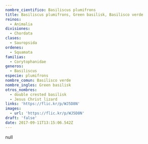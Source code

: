 ```yaml
---
nombre_cientifico: Basiliscus plumifrons
title: Basiliscus plumifrons, Green basilisk, Basilisco verde
reinos:
  - Animalia
divisiones:
  - Chordata
clases:
  - Sauropsida
ordenes:
  - Squamata
familias:
  - Corytophanidae
generos:
  - Basiliscus
especie: plumifrons
nombre_comun: Basilisco verde
nombre_ingles: Green basilisk
otros_nombres:
  - double crested basilisk
  - Jesus Christ lizard
links: 'https://flic.kr/p/WJ5D8N'
images:
  - url: 'https://flic.kr/p/WJ5D8N'
draft: 'false'
date: 2017-09-11T13:15:06.542Z
---
```

null
